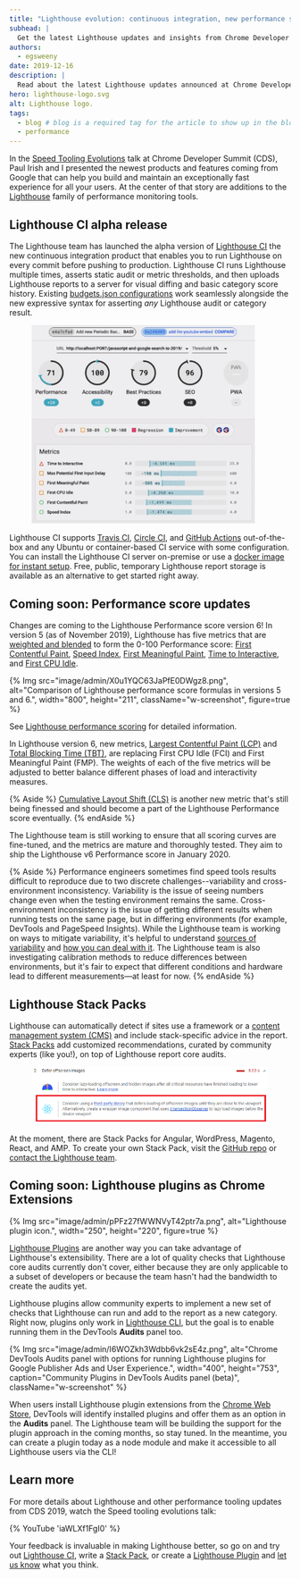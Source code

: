 ```yaml
---
title: "Lighthouse evolution: continuous integration, new performance score formula, and more"
subhead: |
  Get the latest Lighthouse updates and insights from Chrome Developer Summit 2019.
authors:
  - egsweeny
date: 2019-12-16
description: |
  Read about the latest Lighthouse updates announced at Chrome Developer Summit 2019.
hero: lighthouse-logo.svg
alt: Lighthouse logo.
tags:
  - blog # blog is a required tag for the article to show up in the blog.
  - performance
---
```


In the [Speed Tooling Evolutions](https://youtu.be/iaWLXf1FgI0) talk at Chrome
Developer Summit (CDS), Paul Irish and I presented the newest products and
features coming from Google that can help you build and maintain an exceptionally fast experience for all your users. At the center of that story
are additions to the [Lighthouse](https://developers.google.com/web/tools/lighthouse) family of performance monitoring tools.

## Lighthouse CI alpha release

The Lighthouse team has launched the alpha version of [Lighthouse
CI](https://github.com/GoogleChrome/lighthouse-ci) the new continuous
integration product that enables you to run Lighthouse on every commit before
pushing to production. Lighthouse CI runs Lighthouse multiple times, asserts
static audit or metric thresholds, and then uploads Lighthouse reports to a
server for visual diffing and basic category score history. Existing
[budgets.json configurations](/use-lighthouse-for-performance-budgets) work
seamlessly alongside the new expressive syntax for asserting *any* Lighthouse
audit or category result.

<figure class="w-figure">
  <img class="w-screenshot" src="./lighthouse-ci.png" alt="Lighthouse CI report."
       width="400">
</figure>

Lighthouse CI supports [Travis CI](https://travis-ci.com/), [Circle
CI](https://circleci.com/), and [GitHub
Actions](https://github.com/features/actions) out-of-the-box and any Ubuntu or
container-based CI service with some configuration. You can install the
Lighthouse CI server on-premise or use a [docker image for instant
setup](https://github.com/GoogleChrome/lighthouse-ci/blob/master/docs/recipes/docker-server/README.md).
Free, public, temporary Lighthouse report storage is available as an alternative
to get started right away.

## Coming soon: Performance score updates

Changes are coming to the Lighthouse Performance score version 6! In version 5
(as of November 2019), Lighthouse has five metrics that are [weighted and
blended](/performance-scoring/#weightings) to form the 0-100 Performance score:
[First Contentful Paint](/fcp/), [Speed Index](/speed-index/), [First Meaningful
Paint](/first-meaningful-paint/), [Time to Interactive](/interactive/), and
[First CPU Idle](/first-cpu-idle/).

{% Img src="image/admin/X0u1YQC63JaPfE0DWgz8.png", alt="Comparison of Lighthouse performance score formulas in versions 5 and 6.", width="800", height="211", className="w-screenshot", figure=true %}

See [Lighthouse performance scoring](https://web.dev/performance-scoring/) for detailed
information.

In Lighthouse version 6, new metrics, [Largest Contentful Paint (LCP)](/lcp/)
and [Total Blocking Time (TBT)](/tbt/), are replacing First CPU Idle (FCI) and
First Meaningful Paint (FMP). The weights of each of the five metrics will be
adjusted to better balance different phases of load and interactivity measures.

{% Aside %} [Cumulative Layout Shift (CLS)](/cls/) is another new metric that's
still being finessed and should become a part of the Lighthouse Performance
score eventually. {% endAside %}

The Lighthouse team is still working to ensure that all scoring curves are
fine-tuned, and the metrics are mature and thoroughly tested. They aim to ship
the Lighthouse v6 Performance score in January 2020.

{% Aside %}
Performance engineers sometimes find speed tools results difficult
to reproduce due to two discrete challenges--variability and cross-environment
inconsistency. Variability is the issue of seeing numbers change even when the
testing environment remains the same. Cross-environment inconsistency is the
issue of getting different results when running tests on the same page, but in
differing environments (for example, DevTools and PageSpeed Insights). While the
Lighthouse team is working on ways to mitigate variability, it's helpful to
understand [sources of
variability](https://developers.google.com/web/tools/lighthouse/variability#sources_of_variability)
and [how you can deal with
it](https://developers.google.com/web/tools/lighthouse/variability#strategies_for_dealing_with_variance).
The Lighthouse team is also investigating calibration methods to reduce
differences between environments, but it's fair to expect that different
conditions and hardware lead to different measurements—at least for now.
{% endAside %}

## Lighthouse Stack Packs

Lighthouse can automatically detect if sites use a framework or a [content
management system
(CMS)](https://en.wikipedia.org/wiki/Content_management_system) and include
stack-specific advice in the report. [Stack
Packs](https://github.com/GoogleChrome/lighthouse-stack-packs) add customized
recommendations, curated by community experts (like you!), on top of Lighthouse
report core audits.

<figure class="w-figure">
  <img class="w-screenshot" src="./lighthouse-stack-packs.png"
       alt="Lighthouse report recommendation for deferring offscreen images in React applications.">
</figure>

At the moment, there are Stack Packs for Angular, WordPress, Magento, React, and
AMP. To create your own Stack Pack, visit the [GitHub
repo](https://github.com/GoogleChrome/lighthouse-stack-packs/blob/master/CONTRIBUTING.md)
or [contact the Lighthouse team](https://github.com/GoogleChrome/lighthouse-stack-packs/issues).

## Coming soon: Lighthouse plugins as Chrome Extensions

{% Img src="image/admin/pPFz27fWWNVyT42ptr7a.png", alt="Lighthouse plugin icon.", width="250", height="220", figure=true %}

[Lighthouse
Plugins](https://github.com/GoogleChrome/lighthouse/blob/master/docs/plugins.md)
are another way you can take advantage of Lighthouse's extensibility. There
are a lot of quality checks that Lighthouse core audits currently don't cover,
either because they are only applicable to a subset of developers or because the
team hasn't had the bandwidth to create the audits yet.

Lighthouse plugins allow community experts to implement a new set of checks that
Lighthouse can run and add to the report as a new category. Right now, plugins
only work in [Lighthouse
CLI](https://developers.google.com/web/tools/lighthouse#cli), but the goal is to
enable running them in the DevTools **Audits** panel too.

{% Img src="image/admin/I6WOZkh3Wdbb6vk2sE4z.png", alt="Chrome DevTools Audits panel with options for running Lighthouse plugins for Google Publisher Ads and User Experience.", width="400", height="753", caption="Community Plugins in DevTools Audits panel (beta)", className="w-screenshot" %}

When users install Lighthouse plugin extensions from the [Chrome Web
Store](https://chrome.google.com/webstore/category/extensions), DevTools will
identify installed plugins and offer them as an option in the **Audits** panel.
The Lighthouse team will be building the support for the plugin approach in the
coming months, so stay tuned. In the meantime, you can create a plugin today as
a node module and make it accessible to all Lighthouse users via the CLI!

## Learn more

For more details about Lighthouse and other performance tooling updates from
CDS 2019, watch the Speed tooling evolutions talk:

{% YouTube 'iaWLXf1FgI0' %}

Your feedback is invaluable in making Lighthouse better, so go on and try out
[Lighthouse CI](http://bit.ly/lhci), write a [Stack
Pack](http://bit.ly/lh-stackpacks), or create a [Lighthouse
Plugin](http://bit.ly/lh-plugins) and [let us
know](https://github.com/GoogleChrome/lighthouse/issues) what you think.
